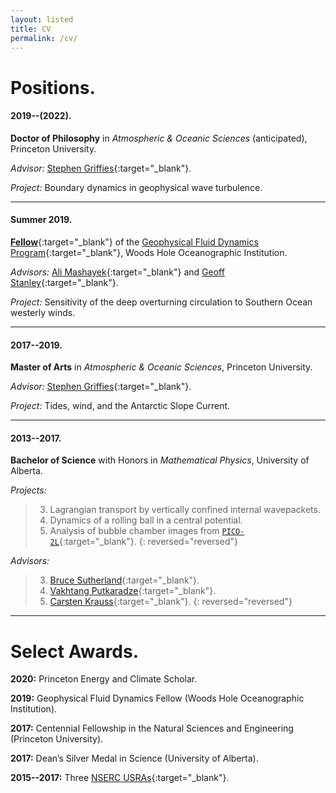 ```yaml
---
layout: listed
title: CV
permalink: /cv/
---
```



# Positions.

#### 2019--(2022).
**Doctor of Philosophy** in *Atmospheric & Oceanic Sciences* (anticipated), Princeton University.

*Advisor:* [Stephen Griffies](https://stephengriffies.github.io/){:target="_blank"}.

*Project:* Boundary dynamics in geophysical wave turbulence.

---

#### Summer 2019.
[**Fellow**](https://gfd.whoi.edu/archive/program-fellows/){:target="_blank"} of the [Geophysical Fluid Dynamics Program](https://gfd.whoi.edu/gfd-program-profile/){:target="_blank"}, Woods Hole Oceanographic Institution.

*Advisors:* [Ali Mashayek](https://www.mashayek.com){:target="_blank"} and [Geoff Stanley](https://geoffstanley.github.io/index.html){:target="_blank"}.

*Project:* Sensitivity of the deep overturning circulation to Southern Ocean westerly winds.

---

#### 2017--2019.

**Master of Arts** in *Atmospheric & Oceanic Sciences*, Princeton University.

*Advisor:* [Stephen Griffies](https://stephengriffies.github.io/){:target="_blank"}.

*Project:* Tides, wind, and the Antarctic Slope Current.

---

#### 2013--2017.
**Bachelor of Science** with Honors in *Mathematical Physics*, University of Alberta.

*Projects:*
> 3. Lagrangian transport by vertically confined internal wavepackets.
> 2. Dynamics of a rolling ball in a central potential.
> 1. Analysis of bubble chamber images from [`PICO-2L`](https://en.wikipedia.org/wiki/PICO){:target="_blank"}.
> {: reversed="reversed"}

*Advisors:*
> 3. [Bruce Sutherland](https://sites.ualberta.ca/~bsuther/){:target="_blank"}.
> 2. [Vakhtang Putkaradze](https://sites.ualberta.ca/~putkarad/){:target="_blank"}.
> 1. [Carsten Krauss](https://sites.ualberta.ca/~carsten/index.html){:target="_blank"}.
> {: reversed="reversed"}

---

# Select Awards.

**2020:** Princeton Energy and Climate Scholar.

**2019:** Geophysical Fluid Dynamics Fellow (Woods Hole Oceanographic Institution).

**2017:** Centennial Fellowship in the Natural Sciences and Engineering (Princeton University).

**2017:** Dean’s Silver Medal in Science (University of Alberta).

**2015--2017:** Three [NSERC USRAs](https://www.nserc-crsng.gc.ca/students-etudiants/ug-pc/usra-brpc_eng.asp){:target="_blank"}.
